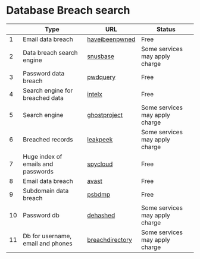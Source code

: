 # Database Breach search
|     | Type   | URL | Status |
| --- | --- | --- | ---| 
| 1 | Email data breach |  [haveibeenpwned](https://haveibeenpwned.com/) | Free |
| 2 | Data breach search engine |  [snusbase](https://snusbase.com/) | Some services may apply charge |
| 3 | Password data breach |  [pwdquery](https://pwdquery.xyz/) | Free |
| 4 | Search engine for breached data |  [intelx](https://intelx.io/) | Free |
| 5 | Search engine |  [ghostproject](https://ghostproject.fr/) | Some services may apply charge |
| 6 | Breached records |  [leakpeek](https://leakpeek.com/) | Some services may apply charge |
| 7 | Huge index of emails and passwords |  [spycloud](https://spycloud.com/check-your-exposure/) | Free |
| 8 | Email data breach |  [avast](https://www.avast.com/hackcheck/friends-check) | Free | 
| 9 | Subdomain data breach |  [psbdmp](https://psbdmp.ws/) | Free | 
| 10 | Password db |  [dehashed](https://www.dehashed.com/) | Some services may apply charge | 
| 11 | Db for username, email and phones |  [breachdirectory](https://breachdirectory.org/) | Some services may apply charge |
